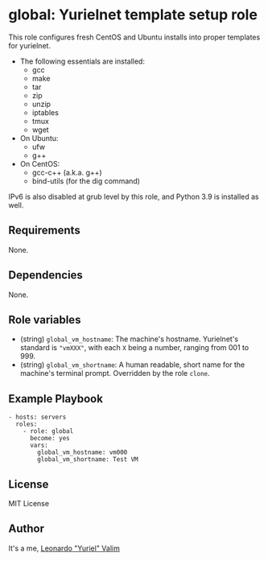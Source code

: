# global: Yurielnet template setup role

This role configures fresh CentOS and Ubuntu installs into proper templates for yurielnet.
- The following essentials are installed:
  - gcc
  - make
  - tar
  - zip
  - unzip
  - iptables
  - tmux
  - wget
- On Ubuntu:
  - ufw
  - g++
- On CentOS:
  - gcc-c++ (a.k.a. g++)
  - bind-utils (for the dig command)

IPv6 is also disabled at grub level by this role, and Python 3.9 is installed as well.

## Requirements

None.

## Dependencies

None.

## Role variables

- (string) `global_vm_hostname`: The machine's hostname. Yurielnet's standard is `"vmXXX"`, with each `X` being a number, ranging from 001 to 999.
- (string) `global_vm_shortname`: A human readable, short name for the machine's terminal prompt. Overridden by the role `clone`.

## Example Playbook
```
- hosts: servers
  roles:
    - role: global
      become: yes
      vars:
        global_vm_hostname: vm000
        global_vm_shortname: Test VM
```
## License

MIT License

## Author

It's a me, [Leonardo "Yuriel" Valim](mailto:emberbec@gmail.com)
